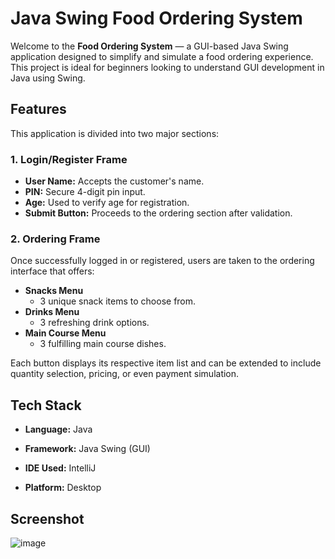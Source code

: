 # Java Swing Food Ordering System

Welcome to the **Food Ordering System** — a GUI-based Java Swing application designed to simplify and simulate a food ordering experience. This project is ideal for beginners looking to understand GUI development in Java using Swing.

## Features

This application is divided into two major sections:

### 1. **Login/Register Frame**
- **User Name:** Accepts the customer's name.
- **PIN:** Secure 4-digit pin input.
- **Age:** Used to verify age for registration.
- **Submit Button:** Proceeds to the ordering section after validation.

### 2. **Ordering Frame**
Once successfully logged in or registered, users are taken to the ordering interface that offers:

- **Snacks Menu**
  - 3 unique snack items to choose from.
- **Drinks Menu**
  - 3 refreshing drink options.
- **Main Course Menu**
  - 3 fulfilling main course dishes.

Each button displays its respective item list and can be extended to include quantity selection, pricing, or even payment simulation.

## Tech Stack

- **Language:** Java
- **Framework:** Java Swing (GUI)

- **IDE Used:**  IntelliJ
- **Platform:** Desktop

## Screenshot
 ![image](https://github.com/user-attachments/assets/39250fe4-9755-4d23-adae-5e7bce473679)
